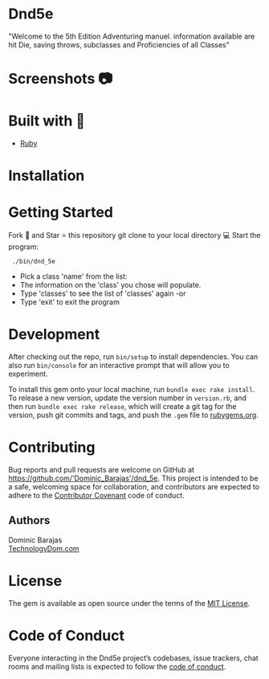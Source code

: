 # Dnd5e

"Welcome to the 5th Edition Adventuring manuel. information available are hit Die, saving throws, subclasses and Proficiencies of all Classes"

# Screenshots 📷

# Built with 🔧

* [Ruby](https://www.ruby-lang.org/en/)

# Installation


# Getting Started

Fork 🍴 and Star ⭐️ this repository
git clone to your local directory 💻
Start the program:
```
 ./bin/dnd_5e
 ```
* Pick a class 'name' from the list:
* The information on the 'class' you chose will populate.
* Type 'classes' to see the list of 'classes' again 
-or
* Type 'exit' to exit the program

# Development

After checking out the repo, run `bin/setup` to install dependencies. You can also run `bin/console` for an interactive prompt that will allow you to experiment.

To install this gem onto your local machine, run `bundle exec rake install`. To release a new version, update the version number in `version.rb`, and then run `bundle exec rake release`, which will create a git tag for the version, push git commits and tags, and push the `.gem` file to [rubygems.org](https://rubygems.org).

# Contributing

Bug reports and pull requests are welcome on GitHub at https://github.com/'Dominic_Barajas'/dnd_5e. This project is intended to be a safe, welcoming space for collaboration, and contributors are expected to adhere to the [Contributor Covenant](http://contributor-covenant.org) code of conduct.

## Authors

Dominic Barajas  
[TechnologyDom.com](https://technologydom.gatsbyjs.io/)

# License

The gem is available as open source under the terms of the [MIT License](https://opensource.org/licenses/MIT).

# Code of Conduct

Everyone interacting in the Dnd5e project’s codebases, issue trackers, chat rooms and mailing lists is expected to follow the [code of conduct](https://github.com/'Dominic_Barajas'/dnd_5e/blob/master/CODE_OF_CONDUCT.md).

